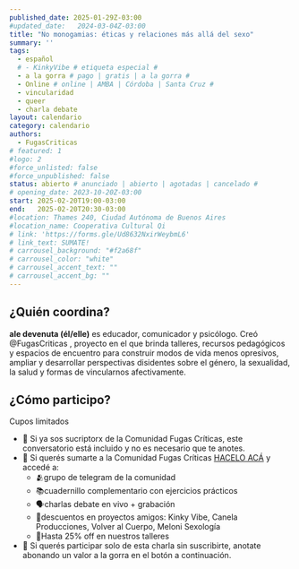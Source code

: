 ```yaml
---
published_date: 2025-01-29Z-03:00
#updated_date:   2024-03-04Z-03:00
title: "No monogamias: éticas y relaciones más allá del sexo"
summary: ''
tags:
  - español
  # - KinkyVibe # etiqueta especial #
  - a la gorra # pago | gratis | a la gorra #
  - Online # online | AMBA | Córdoba | Santa Cruz #
  - vincularidad
  - queer
  - charla debate
layout: calendario
category: calendario
authors:
  - FugasCriticas
# featured: 1
#logo: 2
#force_unlisted: false
#force_unpublished: false
status: abierto # anunciado | abierto | agotadas | cancelado #
# opening_date: 2023-10-20Z-03:00
start: 2025-02-20T19:00-03:00
end:   2025-02-20T20:30-03:00
#location: Thames 240, Ciudad Autónoma de Buenos Aires
#location_name: Cooperativa Cultural Qi
# link: 'https://forms.gle/Ud8632NxirWeybmL6'
# link_text: SUMATE!
# carrousel_background: "#f2a68f"
# carrousel_color: "white"
# carrousel_accent_text: ""
# carrousel_accent_bg: ""
---
```

## ¿Quién coordina? ##

**ale devenuta (él/elle)** es educador, comunicador y psicólogo. Creó @FugasCriticas , proyecto en el que brinda talleres, recursos pedagógicos y espacios de encuentro para construir modos de vida menos opresivos, ampliar y desarrollar perspectivas disidentes sobre el género, la sexualidad, la salud y formas de vincularnos afectivamente.

## ¿Cómo participo? ##
Cupos limitados

- 💫 Si ya sos sucriptorx de la Comunidad Fugas Críticas, este conversatorio está incluido y no es necesario que te anotes.
- 💫 Si querés sumarte a la Comunidad Fugas Críticas [HACELO ACÁ](https://forms.gle/r3P1ud58ffPUQMZ36) y accedé a:
  - 🫂grupo de telegram de la comunidad
  - 📚cuadernillo complementario con ejercicios prácticos
  - 🗣️charlas debate en vivo + grabación 
  - 💸descuentos en proyectos amigos: Kinky Vibe, Canela Producciones, Volver al Cuerpo, Meloni Sexología
  - 💸Hasta 25% off en nuestros talleres
- 💫 Si querés participar solo de esta charla sin suscribirte, anotate abonando un valor a la gorra en el botón a continuación.
